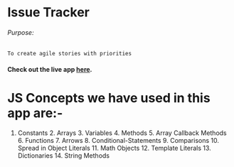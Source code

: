 # Issue Tracker

###### Purpose:
    To create agile stories with priorities

#### Check out the live app [here](https://ramya-brs.github.io/Create-Agile-Stories/).
# JS Concepts we have used in this app are:-
1. Constants                                                                                                                                                                                                          2. Arrays                                                                                                                                                                                                              3. Variables                                                                                                                                                                                                          4. Methods                                                                                                                                                                                                            5. Array Callback Methods                                                                                                                                                                                             6. Functions                                                                                                                                                                                                          7. Arrows                                                                                                                                                                                                             8. Conditional-Statements                                                                                                                                                                                             9. Comparisons                                                                                                                                                                                                       10. Spread in Object Literals                                                                                                                                                                                        11. Math Objects                                                                                                                                                                                                     12. Template Literals                                                                                                                                                                                                13. Dictionaries                                                                                                                                                                                                     14. String Methods

